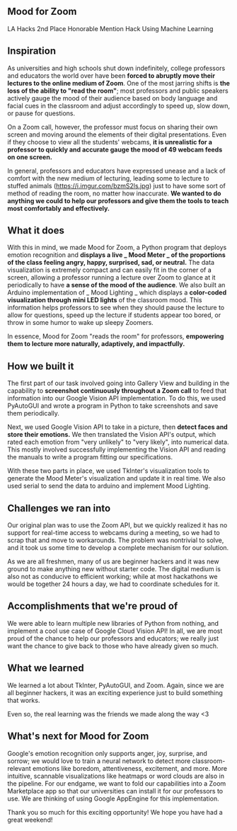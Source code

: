## Mood for Zoom
LA Hacks 2nd Place
Honorable Mention Hack Using Machine Learning

## Inspiration
As universities and high schools shut down indefinitely, college professors and educators the world over have been **forced to abruptly move their lectures to the online medium of Zoom**. One of the most jarring shifts is **the loss of the ability to "read the room"**; most professors and public speakers actively gauge the mood of their audience based on body language and facial cues in the classroom and adjust accordingly to speed up, slow down, or pause for questions. 

On a Zoom call, however, the professor must focus on sharing their own screen and moving around the elements of their digital presentations. Even if they choose to view all the students' webcams, **it is unrealistic for a professor to quickly and accurate gauge the mood of 49 webcam feeds on one screen.**

In general, professors and educators have expressed unease and a lack of comfort with the new medium of lecturing, leading some to lecture to stuffed animals (https://i.imgur.com/bzmS2ls.jpg) just to have some sort of method of reading the room, no matter how inaccurate. **We wanted to do anything we could to help our professors and give them the tools to teach most comfortably and effectively.**

## What it does
With this in mind, we made Mood for Zoom, a Python program that deploys emotion recognition and **displays a live _ Mood Meter _ of the proportions of the class feeling angry, happy, surprised, sad, or neutral.** The data visualization is extremely compact and can easily fit in the corner of a screen, allowing a professor running a lecture over Zoom to glance at it periodically to have **a sense of the mood of the audience**. We also built an Arduino implementation of _ Mood Lighting _ which displays a **color-coded visualization through mini LED lights** of the classroom mood. This information helps professors to see when they should pause the lecture to allow for questions, speed up the lecture if students appear too bored, or throw in some humor to wake up sleepy Zoomers. 

In essence, Mood for Zoom "reads the room" for professors, **empowering them to lecture more naturally, adaptively, and impactfully.** 

## How we built it
The first part of our task involved going into Gallery View and building in the capability to **screenshot continuously throughout a Zoom call** to feed that information into our Google Vision API implementation. To do this, we used PyAutoGUI and wrote a program in Python to take screenshots and save them periodically. 

Next, we used Google Vision API to take in a picture, then **detect faces and store their emotions.** We then translated the Vision API's output, which rated each emotion from "very unlikely" to "very likely", into numerical data. This mostly involved successfully implementing the Vision API and reading the manuals to write a program fitting our specifications.

With these two parts in place, we used TkInter's visualization tools to generate the Mood Meter's visualization and update it in real time. We also used serial to send the data to arduino and implement Mood Lighting. 

## Challenges we ran into
Our original plan was to use the Zoom API, but we quickly realized it has no support for real-time access to webcams during a meeting, so we had to scrap that and move to workarounds. The problem was nontrivial to solve, and it took us some time to develop a complete mechanism for our solution. 

As we are all freshmen, many of us are beginner hackers and it was new ground to make anything new without starter code. The digital medium is also not as conducive to efficient working; while at most hackathons we would be together 24 hours a day, we had to coordinate schedules for it.

## Accomplishments that we're proud of
We were able to learn multiple new libraries of Python from nothing, and implement a cool use case of Google Cloud Vision API! In all, we are most proud of the chance to help our professors and educators; we really just want the chance to give back to those who have already given so much. 

## What we learned
We learned a lot about TkInter, PyAutoGUI, and Zoom. Again, since we are all beginner hackers, it was an exciting experience just to build something that works.

Even so, the real learning was the friends we made along the way <3

## What's next for Mood for Zoom
Google's emotion recognition only supports anger, joy, surprise, and sorrow; we would love to train a neural network to detect more classroom-relevant emotions like boredom, attentiveness, excitement, and more. More intuitive, scannable visualizations like heatmaps or word clouds are also in the pipeline. For our endgame, we want to fold our capabilities into a Zoom Marketplace app so that our universities can install it for our professors to use. We are thinking of using Google AppEngine for this implementation. 

Thank you so much for this exciting opportunity! We hope you have had a great weekend!
